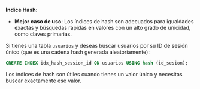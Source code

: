 
**Índice Hash**:
   - **Mejor caso de uso**: Los índices de hash son adecuados para igualdades exactas y búsquedas rápidas en valores con un alto grado de unicidad, como claves primarias.

   Si tienes una tabla `usuarios` y deseas buscar usuarios por su ID de sesión único (que es una cadena hash generada aleatoriamente):

   ```sql
   CREATE INDEX idx_hash_session_id ON usuarios USING hash (id_sesion);
   ```

   Los índices de hash son útiles cuando tienes un valor único y necesitas buscar exactamente ese valor.
